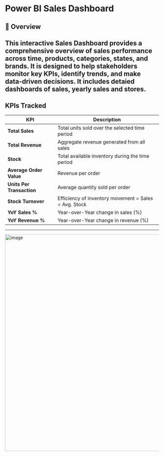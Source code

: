 

#  Power BI Sales Dashboard 

## 🧾 Overview

This interactive **Sales Dashboard** provides a comprehensive overview of sales performance across time, products, categories, states, and brands. It is designed to help stakeholders monitor key KPIs, identify trends, and make data-driven decisions.
It includes detaied dashboards of sales, yearly sales and stores.
---

##  KPIs Tracked

| KPI                       | Description                                           |
| ------------------------- | ----------------------------------------------------- |
| **Total Sales**           | Total units sold over the selected time period        |
| **Total Revenue**         | Aggregate revenue generated from all sales            |
| **Stock**                 | Total available inventory during the time period      |
| **Average Order Value**   | Revenue per order                                     |
| **Units Per Transaction** | Average quantity sold per order                       |
| **Stock Turnover**        | Efficiency of inventory movement = Sales ÷ Avg. Stock |
| **YoY Sales %**           | Year-over-Year change in sales (%)                    |
| **YoY Revenue %**         | Year-over-Year change in revenue (%)                  |

---
<img width="1278" height="708" alt="image" src="https://github.com/user-attachments/assets/07fc1015-abf0-49f1-9d2c-d11d3ce02d4a" />





